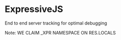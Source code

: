 # ExpressiveJS


End to end server tracking for optimal debugging


Note: WE CLAIM _XPR NAMESPACE ON RES.LOCALS

